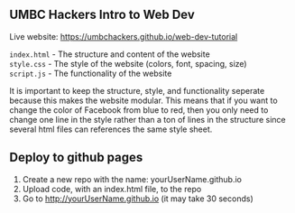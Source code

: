 UMBC Hackers Intro to Web Dev
-------------------------------------
Live website: https://umbchackers.github.io/web-dev-tutorial

`index.html` - The structure and content of the website  
`style.css` - The style of the website (colors, font, spacing, size)  
`script.js` - The functionality of the website

It is important to keep the structure, style, and functionality seperate because this makes the website modular. This means that if you want to change the color of Facebook from blue to red, then you only need to change one line in the style rather than a ton of lines in the structure since several html files can references the same style sheet.

## Deploy to github pages
1. Create a new repo with the name: yourUserName.github.io
2. Upload code, with an index.html file, to the repo
3. Go to http://yourUserName.github.io (it may take 30 seconds)
